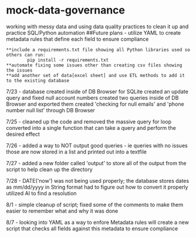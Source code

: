 # mock-data-governance
working with messy data and using data quality practices to clean it up and practice SQL/Python automation
##Future plans - utilize YAML to create metadata rules that define each field to ensure compliance

    **include a requirements.txt file showing all Python libraries used so others can run:
            pip install -r requirements.txt
    **automate fixing some issues other than creating csv files showing the issues
    **add another set of data[excel sheet] and use ETL methods to add it to the existing database


7/23 - database created inside of DB Browser for SQLite
  created an update query and fixed null account numbers
  created two queries inside of DB Browser and exported them
  created 'checking for null emails' and 'phone number null list' through DB Browser

7/25 - cleaned up the code and removed the massive query for loop
  converted into a single function that can take a query and perform the desired effect

7/26 - added a way to NOT output good queries - ie queries with no issues
  those are now stored in a list and printed out into a textfile

7/27 - added a new folder called 'output' to store all of the output from the script to help clean up the directory

7/28 - DATE('now') was not being used properly; the database stores dates as mm/dd/yyyy in String format
  had to figure out how to convert it properly
  utilized AI to find a resolution

8/1 - simple cleanup of script; fixed some of the comments to make them easier to remember what and why it was done

8/7 - looking into YAML as a way to enfore Metadata rules
  will create a new script that checks all fields against this metadata to ensure compliance
